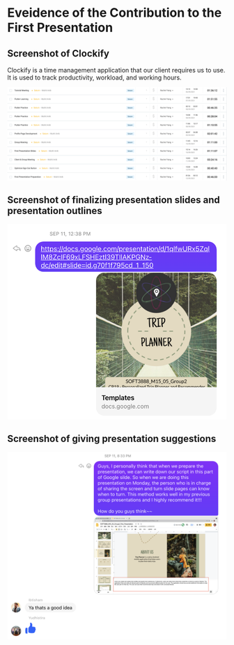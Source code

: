 # **Eveidence of the Contribution to the First Presentation**

## Screenshot of Clockify

Clockify is a time management application that our client requires us to use. It is used to track productivity, workload, and working hours.

![send_slide_template](https://github.com/RachelYang1999/SOFT3888-Evidence/blob/main/Week5/img/clockify_week5.png)

## Screenshot of finalizing presentation slides and presentation outlines

![send_slide_template](https://github.com/RachelYang1999/SOFT3888-Evidence/blob/main/Week5/img/send_slide_template.png)

## Screenshot of giving presentation suggestions

![presentation_suggestion](https://github.com/RachelYang1999/SOFT3888-Evidence/blob/main/Week5/img/presentation_suggestion.png)

